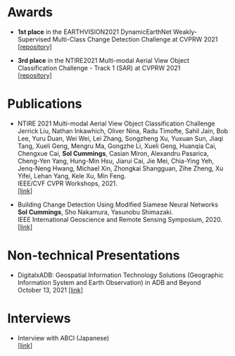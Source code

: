 # Awards
- **1st place** in the EARTHVISION2021 DynamicEarthNet Weakly-Supervised Multi-Class Change Detection Challenge at CVPRW 2021  
[[repository]](https://github.com/solcummings/earthvision2021-weakly-supervised)

- **3rd place** in the NTIRE2021 Multi-modal Aerial View Object Classification Challenge - Track 1 (SAR) at CVPRW 2021  
[[repository]](https://github.com/solcummings/ntire2021-sar)

# Publications
- NTIRE 2021 Multi-modal Aerial View Object Classification Challenge
Jerrick Liu, Nathan Inkawhich, Oliver Nina, Radu Timofte, Sahil Jain, Bob Lee, Yuru Duan, Wei Wei, Lei Zhang, Songzheng Xu, Yuxuan Sun, Jiaqi Tang, Xueli Geng, Mengru Ma, Gongzhe Li, Xueli Geng, Huanqia Cai, Chengxue Cai, **Sol Cummings**, Casian Miron, Alexandru Pasarica, Cheng-Yen Yang, Hung-Min Hsu, Jiarui Cai, Jie Mei, Chia-Ying Yeh, Jenq-Neng Hwang, Michael Xin, Zhongkai Shangguan, Zihe Zheng, Xu Yifei, Lehan Yang, Kele Xu, Min Feng.  
IEEE/CVF CVPR Workshops, 2021.  
[[link]](https://arxiv.org/abs/2107.01189)

- Building Change Detection Using Modified Siamese Neural Networks
**Sol Cummings**, Sho Nakamura, Yasunobu Shimazaki.  
IEEE International Geoscience and Remote Sensing Symposium, 2020.  
[[link]](https://ieeexplore.ieee.org/abstract/document/9323857/)

# Non-technical Presentations
- DigitalxADB: Geospatial Information Technology Solutions (Geographic Information System and Earth Observation) in ADB and Beyond  
October 13, 2021
[[link]](https://digitalx.adb.org/en/)

# Interviews
- Interview with ABCI (Japanese)  
[[link]](https://abci.ai/ja/case-11/case-11.html)

